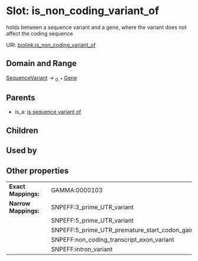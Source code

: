 
# Slot: is_non_coding_variant_of


holds between a sequence variant and a gene, where the variant does not affect the coding sequence

URI: [biolink:is_non_coding_variant_of](https://w3id.org/biolink/vocab/is_non_coding_variant_of)


## Domain and Range

[SequenceVariant](SequenceVariant.md) &#8594;  <sub>0..*</sub> [Gene](Gene.md)

## Parents

 *  is_a: [is sequence variant of](is_sequence_variant_of.md)

## Children


## Used by


## Other properties

|  |  |  |
| --- | --- | --- |
| **Exact Mappings:** | | GAMMA:0000103 |
| **Narrow Mappings:** | | SNPEFF:3_prime_UTR_variant |
|  | | SNPEFF:5_prime_UTR_variant |
|  | | SNPEFF:5_prime_UTR_premature_start_codon_gain_variant |
|  | | SNPEFF:non_coding_transcript_exon_variant |
|  | | SNPEFF:intron_variant |

